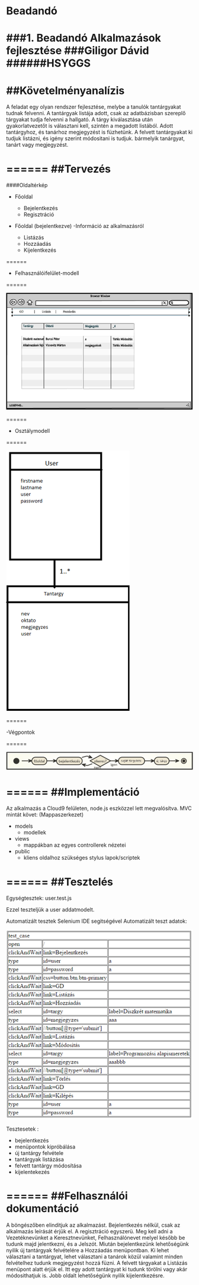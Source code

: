 # Beadandó
###1. Beadandó Alkalmazások fejlesztése 
###Giligor Dávid
######HSYGGS
======
##Követelményanalízis
======
A feladat egy olyan rendszer fejlesztése, melybe a tanulók tantárgyakat tudnak felvenni. 
A tantárgyak listája adott, csak az adatbázisban szereplő tárgyakat tudja felvenni a hallgató.
A tárgy kiválasztása után gyakorlatvezetőt is választani kell, szintén a megadott listából. 
Adott tantárgyhoz, és tanárhoz megjegyzést is füzhetünk. 
A felvett tantárgyakat ki tudjuk listázni, és igény szerint módositani is tudjuk. bármelyik tanárgyat, tanárt vagy megjegyzést.

======
##Tervezés
======
####Oldaltérkép
- Főoldal
  - Bejelentkezés
  - Regisztráció

- Főoldal (bejelentkezve)
  -Információ az alkalmazásról  
  - Listázás
  - Hozzáadás
  - Kijelentkezés

======

- Felhasználóifelület-modell

======

![ábra](dokumentacio/ablak.jpg "ábra")

======

- Osztálymodell

======

![ábra2](dokumentacio/modell.jpg "ábra2")

======

-Végpontok

======

![kép](dokumentacio/kép.jpg "kép")

======
##Implementáció
======
Az alkalmazás a Cloud9 felületen, node.js eszközzel lett megvalósítva.
MVC mintát követ: (Mappaszerkezet)

- models
  - modellek 
- views
  - mappákban az egyes controllerek nézetei
- public
  - kliens oldalhoz szükséges stylus lapok/scriptek

======
##Tesztelés
======

Egységtesztek: user.test.js 

Ezzel teszteljük a user addatmodelt.

Automatizált tesztek Selenium IDE segitségével
Automatizált teszt adatok:

![test](dokumentacio/testcase.jpg "test")

Tesztesetek :
- bejelentkezés
- menüpontok kipróbálása
- új tantárgy felvétele
- tantárgyak listázása
- felvett tantárgy módosítása
- kijelentekezés

======
##Felhasználói dokumentáció
======

A böngészőben elinditjuk az alkalmazást. Bejelentkezés nélkül, csak az alkalmazás leírását érjük el. 
A regisztráció egyszerü. Meg kell adni a Vezetéknevünket a Keresztnevünket, Felhasználónevet melyel később be tudunk majd jelentkezni, és a Jelszót.
Miután bejelentkezünk lehetőségünk nyilik új tantárgyak felvételére a Hozzáadás menüpontban. Ki lehet választani a tantárgyat,
lehet választani a tanárok közül valamint minden felvételhez tudunk megjegyzést hozzá füzni. 
A felvett tárgyakat a Listázás menüpont alatt érjük el. Itt egy adott tantárgyat ki tudunk törölni vagy akár módosithatjuk is.
Jobb oldalt lehetőségünk nyilik kijelentkezésre.
